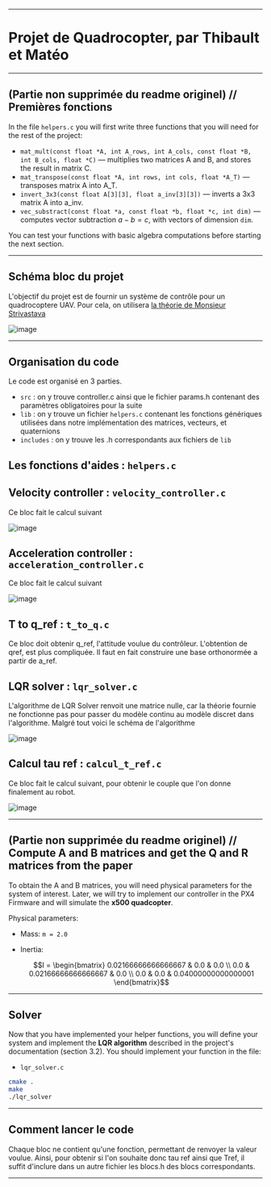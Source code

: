 
---

# Projet de Quadrocopter, par Thibault et Matéo

---

## (Partie non supprimée du readme originel) // Premières fonctions

In the file `helpers.c` you will first write three functions that you will need for the rest of the project:

* `mat_mult(const float *A, int A_rows, int A_cols, const float *B, int B_cols, float *C)` — multiplies two matrices A and B, and stores the result in matrix C.
* `mat_transpose(const float *A, int rows, int cols, float *A_T)` — transposes matrix A into A\_T.
* `invert_3x3(const float A[3][3], float a_inv[3][3])` — inverts a 3x3 matrix A into a\_inv.
* `vec_substract(const float *a, const float *b, float *c, int dim)` — computes vector subtraction $a - b = c$, with vectors of dimension `dim`.

You can test your functions with basic algebra computations before starting the next section.

---
## Schéma bloc du projet 

L'objectif du projet est de fournir un système de contrôle pour un quadrocoptere UAV.
Pour cela, on utilisera [la théorie de Monsieur Strivastava](https://arxiv.org/pdf/2404.12261)

![image](https://github.com/user-attachments/assets/92f45e45-f0f4-48ef-8362-cffcae34c76c)

---
## Organisation du code

Le code est organisé en 3 parties.
* `src` : on y trouve controller.c ainsi que le fichier params.h contenant des paramètres obligatoires pour la suite
*  `lib` : on y trouve un fichier `helpers.c` contenant les fonctions génériques utilisées dans notre implémentation des matrices, vecteurs, et quaternions
*  `includes` : on y trouve les .h correspondants aux fichiers de `lib`

## Les fonctions d'aides : `helpers.c`
## Velocity controller : `velocity_controller.c`
Ce bloc fait le calcul suivant

![image](https://github.com/user-attachments/assets/87f7861d-4741-4a8b-9e26-a911b51bf594)

## Acceleration controller : `acceleration_controller.c`
Ce bloc fait le calcul suivant

![image](https://github.com/user-attachments/assets/cbab0bad-54ff-46e9-bead-60d08abbd800)

## T to q_ref : `t_to_q.c`
Ce bloc doit obtenir q_ref, l'attitude voulue du contrôleur.
L'obtention de qref, est plus compliquée. Il faut en fait construire une base orthonormée a partir de a_ref. 
## LQR solver : `lqr_solver.c`
L'algorithme de LQR Solver renvoit une matrice nulle, car la théorie fournie ne fonctionne pas pour passer du modèle continu au modèle discret dans l'algorithme.
Malgré tout voici le schéma de l'algorithme 

![image](https://github.com/user-attachments/assets/b2402841-3b23-40e7-addc-15159b98fcfd)


## Calcul tau ref : `calcul_t_ref.c`
Ce bloc fait le calcul suivant, pour obtenir le couple que l'on donne finalement au robot.

![image](https://github.com/user-attachments/assets/69b1252c-4379-4d7b-87ed-0c5f84bd82bf)

---

## (Partie non supprimée du readme originel) // Compute A and B matrices and get the Q and R matrices from the paper

To obtain the A and B matrices, you will need physical parameters for the system of interest.
Later, we will try to implement our controller in the PX4 Firmware and will simulate the **x500 quadcopter**.

Physical parameters:

* Mass:
  `m = 2.0`

* Inertia:

  ```math
  I = \begin{bmatrix}
  0.02166666666666667 & 0.0 & 0.0 \\
  0.0 & 0.02166666666666667 & 0.0 \\
  0.0 & 0.0 & 0.04000000000000001
  \end{bmatrix}
  ```

---

## Solver

Now that you have implemented your helper functions, you will define your system and implement the **LQR algorithm** described in the project's documentation (section 3.2).
You should implement your function in the file:

* `lqr_solver.c`


```bash
cmake .
make
./lqr_solver
```

---

## Comment lancer le code

Chaque bloc ne contient qu'une fonction, permettant de renvoyer la valeur voulue. Ainsi, pour obtenir si l'on souhaite donc tau ref ainsi que Tref, il suffit d'inclure dans un autre fichier les blocs.h des blocs correspondants.




---

